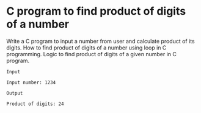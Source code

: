 # C program to find product of digits of a number
Write a C program to input a number from user and calculate product of its digits. How to find product of digits of a number using loop in C programming. Logic to find product of digits of a given number in C program.

```
Input

Input number: 1234

Output

Product of digits: 24
```
